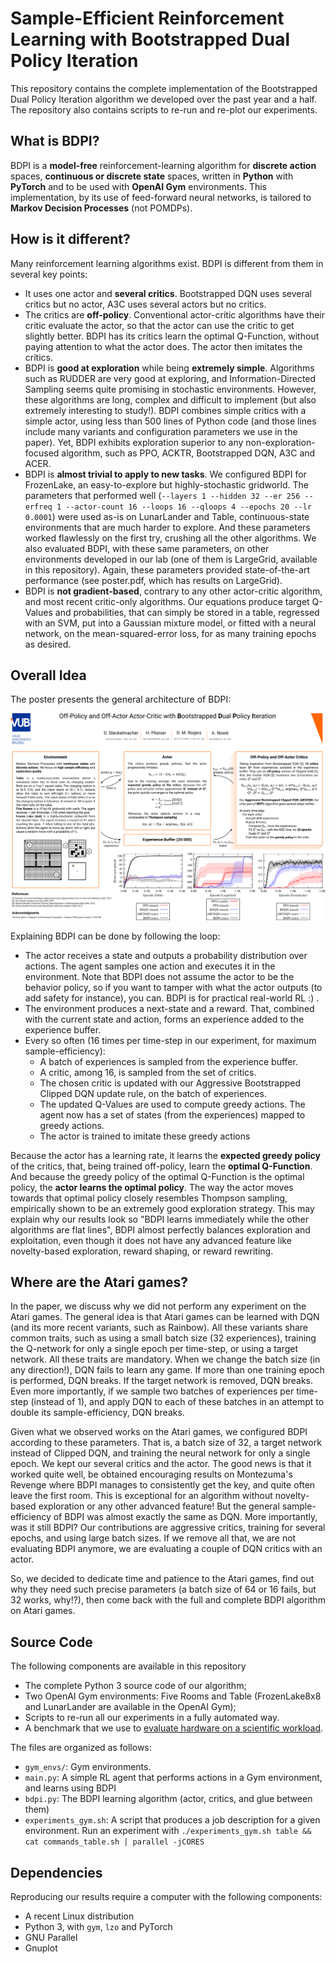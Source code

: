 # Sample-Efficient Reinforcement Learning with Bootstrapped Dual Policy Iteration

This repository contains the complete implementation of the Bootstrapped Dual Policy Iteration algorithm we developed over the past year and a half. The repository also contains scripts to re-run and re-plot our experiments.

## What is BDPI?

BDPI is a **model-free** reinforcement-learning algorithm for **discrete action** spaces, **continuous or discrete state** spaces, written in **Python** with **PyTorch** and to be used with **OpenAI Gym** environments. This implementation, by its use of feed-forward neural networks, is tailored to **Markov Decision Processes** (not POMDPs).

## How is it different?

Many reinforcement learning algorithms exist. BDPI is different from them in several key points:

* It uses one actor and **several critics**. Bootstrapped DQN uses several critics but no actor, A3C uses several actors but no critics.
* The critics are **off-policy**. Conventional actor-critic algorithms have their critic evaluate the actor, so that the actor can use the critic to get slightly better. BDPI has its critics learn the optimal Q-Function, without paying attention to what the actor does. The actor then imitates the critics.
* BDPI is **good at exploration** while being **extremely simple**. Algorithms such as RUDDER are very good at exploring, and Information-Directed Sampling seems quite promising in stochastic environments. However, these algorithms are long, complex and difficult to implement (but also extremely interesting to study!). BDPI combines simple critics with a simple actor, using less than 500 lines of Python code (and those lines include many variants and configuration parameters we use in the paper). Yet, BDPI exhibits exploration superior to any non-exploration-focused algorithm, such as PPO, ACKTR, Bootstrapped DQN, A3C and ACER.
* BDPI is **almost trivial to apply to new tasks**. We configured BDPI for FrozenLake, an easy-to-explore but highly-stochastic gridworld. The parameters that performed well (`--layers 1 --hidden 32 --er 256 --erfreq 1 --actor-count 16 --loops 16 --qloops 4 --epochs 20 --lr 0.0001`) were used as-is on LunarLander and Table, continuous-state environments that are much harder to explore. And these parameters worked flawlessly on the first try, crushing all the other algorithms. We also evaluated BDPI, with these same parameters, on other environments developed in our lab (one of them is LargeGrid, available in this repository). Again, these parameters provided state-of-the-art performance (see poster.pdf, which has results on LargeGrid).
* BDPI is **not gradient-based**, contrary to any other actor-critic algorithm, and most recent critic-only algorithms. Our equations produce target Q-Values and probabilities, that can simply be stored in a table, regressed with an SVM, put into a Gaussian mixture model, or fitted with a neural network, on the mean-squared-error loss, for as many training epochs as desired.

## Overall Idea

The poster presents the general architecture of BDPI:

![Sample-Efficient Reinforcement Learning with Bootstrapped Dual Policy Iteration](poster.png)

Explaining BDPI can be done by following the loop:

* The actor receives a state and outputs a probability distribution over actions. The agent samples one action and executes it in the environment. Note that BDPI does not assume the actor to be the behavior policy, so if you want to tamper with what the actor outputs (to add safety for instance), you can. BDPI is for practical real-world RL :) .
* The environment produces a next-state and a reward. That, combined with the current state and action, forms an experience added to the experience buffer.
* Every so often (16 times per time-step in our experiment, for maximum sample-efficiency):
    * A batch of experiences is sampled from the experience buffer.
    * A critic, among 16, is sampled from the set of critics.
    * The chosen critic is updated with our Aggressive Bootstrapped Clipped DQN update rule, on the batch of experiences.
    * The updated Q-Values are used to compute greedy actions. The agent now has a set of states (from the experiences) mapped to greedy actions.
    * The actor is trained to imitate these greedy actions

Because the actor has a learning rate, it learns the **expected greedy policy** of the critics, that, being trained off-policy, learn the **optimal Q-Function**. And because the greedy policy of the optimal Q-Function is the optimal policy, the **actor learns the optimal policy**. The way the actor moves towards that optimal policy closely resembles Thompson sampling, empirically shown to be an extremely good exploration strategy. This may explain why our results look so "BDPI learns immediately while the other algorithms are flat lines", BDPI almost perfectly balances exploration and exploitation, even though it does not have any advanced feature like novelty-based exploration, reward shaping, or reward rewriting.

## Where are the Atari games?

In the paper, we discuss why we did not perform any experiment on the Atari games. The general idea is that Atari games can be learned with DQN (and its more recent variants, such as Rainbow). All these variants share common traits, such as using a small batch size (32 experiences), training the Q-network for only a single epoch per time-step, or using a target network. All these traits are mandatory. When we change the batch size (in any direction!), DQN fails to learn any game. If more than one training epoch is performed, DQN breaks. If the target network is removed, DQN breaks. Even more importantly, if we sample two batches of experiences per time-step (instead of 1), and apply DQN to each of these batches in an attempt to double its sample-efficiency, DQN breaks.

Given what we observed works on the Atari games, we configured BDPI according to these parameters. That is, a batch size of 32, a target network instead of Clipped DQN, and training the neural network for only a single epoch. We kept our several critics and the actor. The good news is that it worked quite well, be obtained encouraging results on Montezuma's Revenge where BDPI manages to consistently get the key, and quite often leave the first room. This is exceptional for an algorithm without novelty-based exploration or any other advanced feature! But the general sample-efficiency of BDPI was almost exactly the same as DQN. More importantly, was it still BDPI? Our contributions are aggressive critics, training for several epochs, and using large batch sizes. If we remove all that, we are not evaluating BDPI anymore, we are evaluating a couple of DQN critics with an actor.

So, we decided to dedicate time and patience to the Atari games, find out why they need such precise parameters (a batch size of 64 or 16 fails, but 32 works, why!?), then come back with the full and complete BDPI algorithm on Atari games.

## Source Code

The following components are available in this repository

* The complete Python 3 source code of our algorithm;
* Two OpenAI Gym environments: Five Rooms and Table (FrozenLake8x8 and LunarLander are available in the OpenAI Gym);
* Scripts to re-run all our experiments in a fully automated way.
* A benchmark that we use to [evaluate hardware on a scientific workload](https://www.reddit.com/r/Amd/comments/9mhr5q/amd_threadripper_2990wx_for_scientific_workloads/).

The files are organized as follows:

* `gym_envs/`: Gym environments.
* `main.py`: A simple RL agent that performs actions in a Gym environment, and learns using BDPI
* `bdpi.py`: The BDPI learning algorithm (actor, critics, and glue between them)
* `experiments_gym.sh`: A script that produces a job description for a given environment. Run an experiment with `./experiments_gym.sh table && cat commands_table.sh | parallel -jCORES`

## Dependencies

Reproducing our results require a computer with the following components:

* A recent Linux distribution
* Python 3, with `gym`, `lzo` and PyTorch
* GNU Parallel
* Gnuplot
